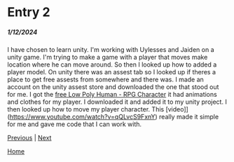 # Entry 2
##### 1/12/2024

I have chosen to learn unity. I'm working with Uylesses and Jaiden on a unity game. I'm trying to make a game with a player that moves make location where he can move around. So then I looked up how to added a player model. On unity there was an assest tab so I looked up if theres a place to get free assests from somewhere and there was. I made an account on the unity assest store and downloaded the one that stood out for me. I got the [free Low Poly Human - RPG Character](https://assetstore.unity.com/packages/3d/characters/humanoids/fantasy/free-low-poly-human-rpg-character-219979) it had animations and clothes for my player. I downloaded it and added it to my unity project. I then looked up how to move my player character. This [video]](https://www.youtube.com/watch?v=qQLvcS9FxnY) really made it simple for me and gave me code that I can work with.  

[Previous](entry01.md) | [Next](entry03.md)

[Home](../README.md)
